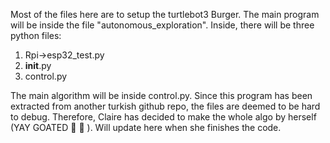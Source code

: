 Most of the files here are to setup the turtlebot3 Burger. The main program will be inside the file "autonomous_exploration". Inside, there will be three python files:
1) Rpi->esp32_test.py
2) __init__.py
3) control.py

The main algorithm will be inside control.py. Since this program has been extracted from another turkish github repo, the files are deemed to be hard to debug. Therefore, Claire has
decided to make the whole algo by herself (YAY GOATED 🥳 💅 ). Will update here when she finishes the code.

 
